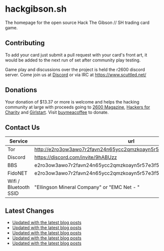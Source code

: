 # hackgibson.sh
The homepage for the open source Hack The Gibson // SH trading card game.


## Contributing

To add your card just submit a pull request with your card's front art, it would be added to the next run of set after community play testing.

Game play and discussions over the project is held the r2600 discord server. Come join us at [Discord](https://discord.com/invite/9hABUzz) or via IRC at https://www.scuttled.net/


## Donations

Your donation of $13.37 or more is welcome and helps the hacking community at large with proceeds going to [2600 Magazine](https://2600.com/), [Hackers for Charity](https://hackersforcharity.org) and [Girlstart](https://girlstart.org).  Visit [buymeacoffee](https://www.buymeacoffee.com/hackgibson.sh) to donate.


## Contact Us

Service | url
-|-
Tor | http://e2ro3ow3awo7r2favn24n65ycc2qmzkoayn5r57e3f56nvjwdcgg32ad.onion
Discord | https://discord.com/invite/9hABUzz
BBS | e2ro3ow3awo7r2favn24n65ycc2qmzkoayn5r57e3f56nvjwdcgg32ad.onion:23
FidoNET | e2ro3ow3awo7r2favn24n65ycc2qmzkoayn5r57e3f56nvjwdcgg32ad.onion:24554
Wifi / Bluetooth SSID | "Ellingson Mineral Company" or "EMC Net - <fidonet address>"

## Latest Changes
<!-- BLOG-POST-LIST:START -->
- [Updated with the latest blog posts](https://github.com/DFW2600/hackgibson.sh/commit/53180ee1dc95aa5790070eecf503501808a48f37)
- [Updated with the latest blog posts](https://github.com/DFW2600/hackgibson.sh/commit/98ee407bdb49b3d085c79b80aaadb15bc61078d5)
- [Updated with the latest blog posts](https://github.com/DFW2600/hackgibson.sh/commit/2fa16ce4a67df86ce8f47e3f3323280b87b930ef)
- [Updated with the latest blog posts](https://github.com/DFW2600/hackgibson.sh/commit/e5fa6fb204fcf5a97b2859fa3d6c5090269111f8)
- [Updated with the latest blog posts](https://github.com/DFW2600/hackgibson.sh/commit/80e36ce206982b718e9e0fc6dd7f5c61bedf0c54)
<!-- BLOG-POST-LIST:END -->
